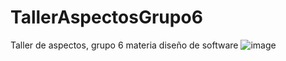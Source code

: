 # TallerAspectosGrupo6
Taller de aspectos, grupo 6 materia diseño de software
![image](https://user-images.githubusercontent.com/93289504/171460057-f9ac3e67-2326-4253-b954-d65493c13a97.png)
